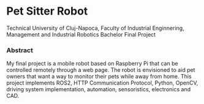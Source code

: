 # Pet Sitter Robot
Technical University of Cluj-Napoca, Faculty of Industrial Enginnering, Management and Industrial Robotics Bachelor Final Project


### Abstract
My final project is a mobile robot based on Raspberry Pi that can be controlled remotely through a web page. The robot is envisioned to aid pet owners that want a way to monitor their pets while away from home. This project implements ROS2, HTTP Communication Protocol, Python, OpenCV, driving system implementation, automation, sensoristics, electronics and CAD.
